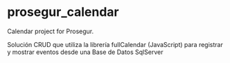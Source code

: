# prosegur_calendar
Calendar project for Prosegur.

Solución CRUD que utiliza la librería fullCalendar (JavaScript) para registrar y mostrar eventos desde una Base de Datos SqlServer

